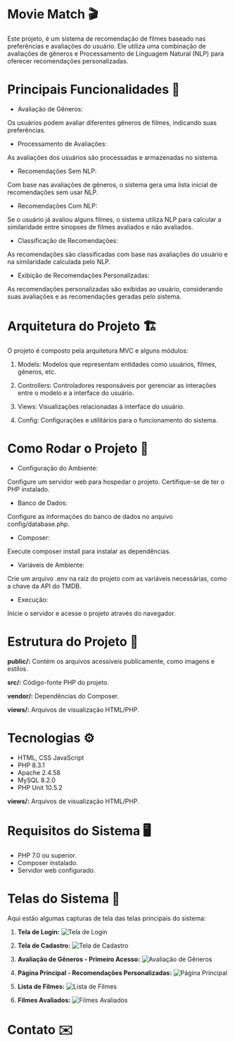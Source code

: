 # Movie Match 🎬

Este projeto, é um sistema de recomendação de filmes baseado nas preferências e avaliações do usuário. Ele utiliza uma combinação de avaliações de gêneros e Processamento de Linguagem Natural (NLP) para oferecer recomendações personalizadas.

# Principais Funcionalidades 🎯
- Avaliação de Gêneros:

Os usuários podem avaliar diferentes gêneros de filmes, indicando suas preferências.

- Processamento de Avaliações:

As avaliações dos usuários são processadas e armazenadas no sistema.

- Recomendações Sem NLP:

Com base nas avaliações de gêneros, o sistema gera uma lista inicial de recomendações sem usar NLP.

- Recomendações Com NLP:

Se o usuário já avaliou alguns filmes, o sistema utiliza NLP para calcular a similaridade entre sinopses de filmes avaliados e não avaliados.

- Classificação de Recomendações:

As recomendações são classificadas com base nas avaliações do usuário e na similaridade calculada pelo NLP.

- Exibição de Recomendações Personalizadas:

As recomendações personalizadas são exibidas ao usuário, considerando suas avaliações e as recomendações geradas pelo sistema.

# Arquitetura do Projeto 🏗️
O projeto é composto pela arquitetura MVC e alguns módulos:

1. Models: Modelos que representam entidades como usuários, filmes, gêneros, etc.

2. Controllers: Controladores responsáveis por gerenciar as interações entre o modelo e a interface do usuário.

3. Views: Visualizações relacionadas à interface do usuário.

4. Config: Configurações e utilitários para o funcionamento do sistema.

# Como Rodar o Projeto 🏃

- Configuração do Ambiente:

Configure um servidor web para hospedar o projeto.
Certifique-se de ter o PHP instalado.

- Banco de Dados:

Configure as informações do banco de dados no arquivo config/database.php.

- Composer:

Execute composer install para instalar as dependências.

- Variáveis de Ambiente:

Crie um arquivo .env na raiz do projeto com as variáveis necessárias, como a chave da API do TMDB.

- Execução:

Inicie o servidor e acesse o projeto através do navegador.

# Estrutura do Projeto 📂

**public/:** Contém os arquivos acessíveis publicamente, como imagens e estilos.

**src/:** Código-fonte PHP do projeto.

**vendor/:** Dependências do Composer.

**views/:** Arquivos de visualização HTML/PHP.

# Tecnologias ⚙️

- HTML, CSS JavaScript
- PHP 8.3.1
- Apache 2.4.58
- MySQL 8.2.0
- PHP Unit 10.5.2

**views/:** Arquivos de visualização HTML/PHP.

# Requisitos do Sistema 🖥️

- PHP 7.0 ou superior.
- Composer instalado.
- Servidor web configurado.

# Telas do Sistema 📱

Aqui estão algumas capturas de tela das telas principais do sistema:

1. **Tela de Login:**
   ![Tela de Login](https://github.com/NathanMarques2001/Movie-Match/blob/main/redme-assets/login.png)

2. **Tela de Cadastro:**
   ![Tela de Cadastro](https://github.com/NathanMarques2001/Movie-Match/blob/main/redme-assets/signup.png)

3. **Avaliação de Gêneros - Primeiro Acesso:**
   ![Avaliação de Gêneros](https://github.com/NathanMarques2001/Movie-Match/blob/main/redme-assets/modal.png)

4. **Página Principal - Recomendações Personalizadas:**
   ![Página Principal](https://github.com/NathanMarques2001/Movie-Match/blob/main/redme-assets/home.png)

5. **Lista de Filmes:**
   ![Lista de Filmes](https://github.com/NathanMarques2001/Movie-Match/blob/main/redme-assets/list.png)

6. **Filmes Avaliados:**
   ![Filmes Avaliados](https://github.com/NathanMarques2001/Movie-Match/blob/main/redme-assets/assessments.png)

# Contato ✉️
